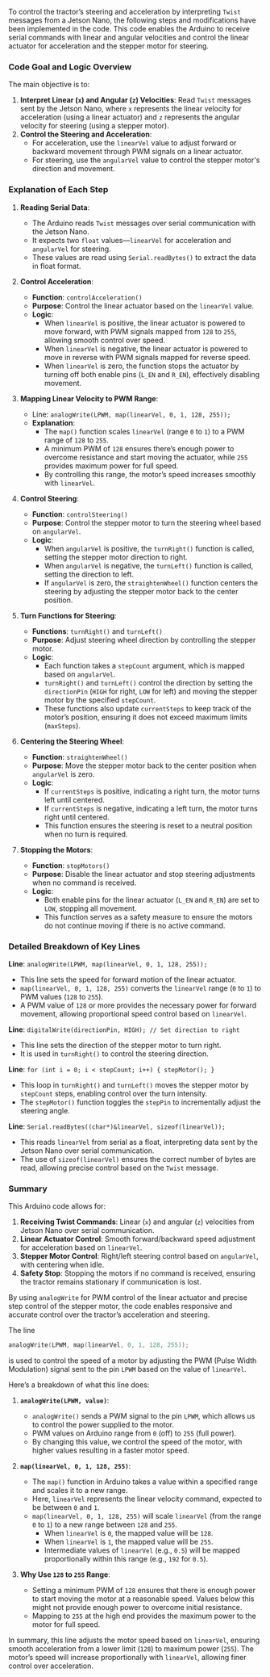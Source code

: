 To control the tractor’s steering and acceleration by interpreting `Twist` messages from a Jetson Nano, the following steps and modifications have been implemented in the code. This code enables the Arduino to receive serial commands with linear and angular velocities and control the linear actuator for acceleration and the stepper motor for steering.

### Code Goal and Logic Overview

The main objective is to:
1. **Interpret Linear (`x`) and Angular (`z`) Velocities**: Read `Twist` messages sent by the Jetson Nano, where `x` represents the linear velocity for acceleration (using a linear actuator) and `z` represents the angular velocity for steering (using a stepper motor).
2. **Control the Steering and Acceleration**:
   - For acceleration, use the `linearVel` value to adjust forward or backward movement through PWM signals on a linear actuator.
   - For steering, use the `angularVel` value to control the stepper motor's direction and movement.

### Explanation of Each Step

1. **Reading Serial Data**:
   - The Arduino reads `Twist` messages over serial communication with the Jetson Nano.
   - It expects two `float` values—`linearVel` for acceleration and `angularVel` for steering.
   - These values are read using `Serial.readBytes()` to extract the data in float format.

2. **Control Acceleration**:
   - **Function**: `controlAcceleration()`
   - **Purpose**: Control the linear actuator based on the `linearVel` value.
   - **Logic**:
     - When `linearVel` is positive, the linear actuator is powered to move forward, with PWM signals mapped from `128` to `255`, allowing smooth control over speed.
     - When `linearVel` is negative, the linear actuator is powered to move in reverse with PWM signals mapped for reverse speed.
     - When `linearVel` is zero, the function stops the actuator by turning off both enable pins (`L_EN` and `R_EN`), effectively disabling movement.

3. **Mapping Linear Velocity to PWM Range**:
   - Line: `analogWrite(LPWM, map(linearVel, 0, 1, 128, 255));`
   - **Explanation**:
     - The `map()` function scales `linearVel` (range `0` to `1`) to a PWM range of `128` to `255`.
     - A minimum PWM of `128` ensures there’s enough power to overcome resistance and start moving the actuator, while `255` provides maximum power for full speed.
     - By controlling this range, the motor’s speed increases smoothly with `linearVel`.

4. **Control Steering**:
   - **Function**: `controlSteering()`
   - **Purpose**: Control the stepper motor to turn the steering wheel based on `angularVel`.
   - **Logic**:
     - When `angularVel` is positive, the `turnRight()` function is called, setting the stepper motor direction to right.
     - When `angularVel` is negative, the `turnLeft()` function is called, setting the direction to left.
     - If `angularVel` is zero, the `straightenWheel()` function centers the steering by adjusting the stepper motor back to the center position.

5. **Turn Functions for Steering**:
   - **Functions**: `turnRight()` and `turnLeft()`
   - **Purpose**: Adjust steering wheel direction by controlling the stepper motor.
   - **Logic**:
     - Each function takes a `stepCount` argument, which is mapped based on `angularVel`.
     - `turnRight()` and `turnLeft()` control the direction by setting the `directionPin` (`HIGH` for right, `LOW` for left) and moving the stepper motor by the specified `stepCount`.
     - These functions also update `currentSteps` to keep track of the motor’s position, ensuring it does not exceed maximum limits (`maxSteps`).

6. **Centering the Steering Wheel**:
   - **Function**: `straightenWheel()`
   - **Purpose**: Move the stepper motor back to the center position when `angularVel` is zero.
   - **Logic**:
     - If `currentSteps` is positive, indicating a right turn, the motor turns left until centered.
     - If `currentSteps` is negative, indicating a left turn, the motor turns right until centered.
     - This function ensures the steering is reset to a neutral position when no turn is required.

7. **Stopping the Motors**:
   - **Function**: `stopMotors()`
   - **Purpose**: Disable the linear actuator and stop steering adjustments when no command is received.
   - **Logic**:
     - Both enable pins for the linear actuator (`L_EN` and `R_EN`) are set to `LOW`, stopping all movement.
     - This function serves as a safety measure to ensure the motors do not continue moving if there is no active command.

### Detailed Breakdown of Key Lines

**Line**: `analogWrite(LPWM, map(linearVel, 0, 1, 128, 255));`
- This line sets the speed for forward motion of the linear actuator.
- `map(linearVel, 0, 1, 128, 255)` converts the `linearVel` range (`0` to `1`) to PWM values (`128` to `255`).
- A PWM value of `128` or more provides the necessary power for forward movement, allowing proportional speed control based on `linearVel`.

**Line**: `digitalWrite(directionPin, HIGH); // Set direction to right`
- This line sets the direction of the stepper motor to turn right.
- It is used in `turnRight()` to control the steering direction.

**Line**: `for (int i = 0; i < stepCount; i++) { stepMotor(); }`
- This loop in `turnRight()` and `turnLeft()` moves the stepper motor by `stepCount` steps, enabling control over the turn intensity.
- The `stepMotor()` function toggles the `stepPin` to incrementally adjust the steering angle.

**Line**: `Serial.readBytes((char*)&linearVel, sizeof(linearVel));`
- This reads `linearVel` from serial as a float, interpreting data sent by the Jetson Nano over serial communication.
- The use of `sizeof(linearVel)` ensures the correct number of bytes are read, allowing precise control based on the `Twist` message.

### Summary

This Arduino code allows for:
1. **Receiving Twist Commands**: Linear (`x`) and angular (`z`) velocities from Jetson Nano over serial communication.
2. **Linear Actuator Control**: Smooth forward/backward speed adjustment for acceleration based on `linearVel`.
3. **Stepper Motor Control**: Right/left steering control based on `angularVel`, with centering when idle.
4. **Safety Stop**: Stopping the motors if no command is received, ensuring the tractor remains stationary if communication is lost.

By using `analogWrite` for PWM control of the linear actuator and precise step control of the stepper motor, the code enables responsive and accurate control over the tractor’s acceleration and steering.



The line 

```cpp
analogWrite(LPWM, map(linearVel, 0, 1, 128, 255));
```

is used to control the speed of a motor by adjusting the PWM (Pulse Width Modulation) signal sent to the pin `LPWM` based on the value of `linearVel`.

Here’s a breakdown of what this line does:

1. **`analogWrite(LPWM, value)`**:
   - `analogWrite()` sends a PWM signal to the pin `LPWM`, which allows us to control the power supplied to the motor.
   - PWM values on Arduino range from `0` (off) to `255` (full power).
   - By changing this value, we control the speed of the motor, with higher values resulting in a faster motor speed.

2. **`map(linearVel, 0, 1, 128, 255)`**:
   - The `map()` function in Arduino takes a value within a specified range and scales it to a new range.
   - Here, `linearVel` represents the linear velocity command, expected to be between `0` and `1`.
   - `map(linearVel, 0, 1, 128, 255)` will scale `linearVel` (from the range `0` to `1`) to a new range between `128` and `255`.
     - When `linearVel` is `0`, the mapped value will be `128`.
     - When `linearVel` is `1`, the mapped value will be `255`.
     - Intermediate values of `linearVel` (e.g., `0.5`) will be mapped proportionally within this range (e.g., `192` for `0.5`).

3. **Why Use `128` to `255` Range**:
   - Setting a minimum PWM of `128` ensures that there is enough power to start moving the motor at a reasonable speed. Values below this might not provide enough power to overcome initial resistance.
   - Mapping to `255` at the high end provides the maximum power to the motor for full speed.

In summary, this line adjusts the motor speed based on `linearVel`, ensuring smooth acceleration from a lower limit (`128`) to maximum power (`255`). The motor’s speed will increase proportionally with `linearVel`, allowing finer control over acceleration.





